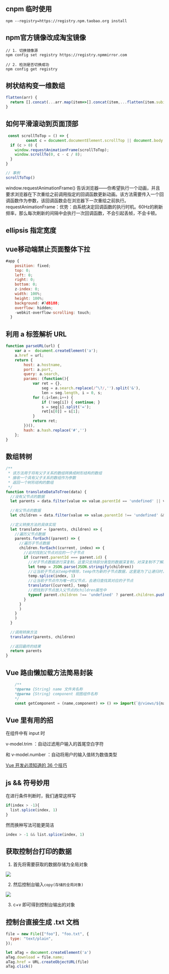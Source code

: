 <!--
 * @Author: your name
 * @Date: 2020-04-03 01:45:05
 * @LastEditTime: 2020-07-09 23:04:28
 * @LastEditors: Please set LastEditors
 * @Description: In User Settings Edit
 * @FilePath: \vuepress-blog\docs\blog\Other-Library\skill\skill.md
--> 
## cnpm 临时使用
```npm --registry=https://registry.npm.taobao.org install```

## npm官方镜像改成淘宝镜像

```
// 1. 切换镜像源
npm config set registry https://registry.npmmirror.com

// 2. 检测是否切换成功
npm config get registry

```

## 树状结构变一维数组

```js
flatten(arr) {
  return [].concat(...arr.map(item=>[].concat(item,...flatten(item.subitems))))
}
```
## 如何平滑滚动到页面顶部
```js
 const scrollToTop = () => {
         const c = document.documentElement.scrollTop || document.body.scrollTop;
  if (c > 0) {
    window.requestAnimationFrame(scrollToTop);
    window.scrollTo(0, c - c / 8);
  }
}

// 事例
scrollToTop()
```
window.requestAnimationFrame()  告诉浏览器——你希望执行一个动画，并且要求浏览器在下次重绘之前调用指定的回调函数更新动画。该方法需要传入一个回调函数作为参数，该回调函数会在浏览器下一次重绘之前执行。
requestAnimationFrame：优势：由系统决定回调函数的执行时机。60Hz的刷新频率，那么每次刷新的间隔中会执行一次回调函数，不会引起丢帧，不会卡顿。

## ellipsis 指定宽度

## vue移动端禁止页面整体下拉

```js
#app {
    position: fixed;
    top: 0;
    left: 0;
    right: 0;
    bottom: 0;
    z-index: 0;
    width: 100%;
    height: 100%;
    background: #7d8188;
    overflow: hidden;
    -webkit-overflow-scrolling: touch;
  }
```

## 利用 a 标签解析 URL

```js
function parseURL(url) {
    var a =  document.createElement('a');
    a.href = url;
    return {
        host: a.hostname,
        port: a.port,
        query: a.search,
        params: (function(){
            var ret = {},
                seg = a.search.replace(/^\?/,'').split('&'),
                len = seg.length, i = 0, s;
            for (;i<len;i++) {
                if (!seg[i]) { continue; }
                s = seg[i].split('=');
                ret[s[0]] = s[1];
            }
            return ret;
        })(),
        hash: a.hash.replace('#','')
    };
}

```
## 数组转树
```js
/**
 * 该方法用于将有父子关系的数组转换成树形结构的数组
 * 接收一个具有父子关系的数组作为参数
 * 返回一个树形结构的数组
 */
function translateDataToTree(data) {
  //没有父节点的数据
  let parents = data.filter(value => value.parentId == 'undefined' || value.parentId == null)
 
  //有父节点的数据
  let children = data.filter(value => value.parentId !== 'undefined' && value.parentId != null)
 
  //定义转换方法的具体实现
  let translator = (parents, children) => {
    //遍历父节点数据
    parents.forEach((parent) => {
      //遍历子节点数据
      children.forEach((current, index) => {
        //此时找到父节点对应的一个子节点
        if (current.parentId === parent.id) {
          //对子节点数据进行深复制，这里只支持部分类型的数据深复制，对深复制不了解的童靴可以先去了解下深复制
          let temp = JSON.parse(JSON.stringify(children))
          //让当前子节点从temp中移除，temp作为新的子节点数据，这里是为了让递归时，子节点的遍历次数更少，如果父子关系的层级越多，越有利
          temp.splice(index, 1)
          //让当前子节点作为唯一的父节点，去递归查找其对应的子节点
          translator([current], temp)
          //把找到子节点放入父节点的children属性中
          typeof parent.children !== 'undefined' ? parent.children.push(current) : parent.children = [current]
        }
      }
      )
    }
    )
  }
 
  //调用转换方法
  translator(parents, children)
 
  //返回最终的结果
  return parents
}
```
## Vue 路由懒加载方法简易封装

```js
    /**
    *@parma {String} name 文件夹名称
    *@parma {String} component 视图组件名称
    */
    const getComponent = (name,component) => () => import(`@/views/${name}/${component}.vue`);
```

## Vue 里有用的招

在组件中有 input 时

v-model.trim ：自动过滤用户输入的首尾空白字符

和 v-model.number ：自动将用户的输入值转为数值类型

[Vue 开发必须知道的 36 个技巧](https://juejin.im/post/5d9d386fe51d45784d3f8637#heading-1)

## js && 符号妙用
在进行条件判断时，我们通常这样写
```js
if(index > -1){
  list.splice(index, 1)
}
```
然而换种写法可能更简洁
```js
index > -1 && list.splice(index, 1)
```

## 获取控制台打印的数据
1. 首先将需要获取的数据存储为全局对象

![](https://gitee.com/lj107571/imgformd/raw/master/20201016144240.png)

2. 然后控制台输入```copy(存储的全局对象)```

![](https://gitee.com/lj107571/imgformd/raw/master/20201016144743.png)

3. c+v 即可得到控制台输出的对象

## 控制台直接生成 .txt 文档

```js
file = new File(["foo"], "foo.txt", {
  type: "text/plain",
});

let aTag = document.createElement('a')
aTag.download = file.name;
aTag.href = URL.createObjectURL(file)
aTag.click()
```

<Vssue/>